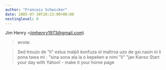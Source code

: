 ```yaml
---
author: "Francois Schwicker"
date: 2005-07-30T20:23:00+00:00
nestinglevel: 0
---
```

Jim Henry <[jimhenry1973@gmail.com](mailto://jimhenry1973@gmail.com)\
> wrote:

>Sed trouzo de "li" estus malpli konfuza ol 
>maltroa uzo de gxi.nasin ni li pona tawa mi : "sina sona ala la o kepeken e nimi "li" "jan Kanso Start your day with Yahoo! - make it your home page